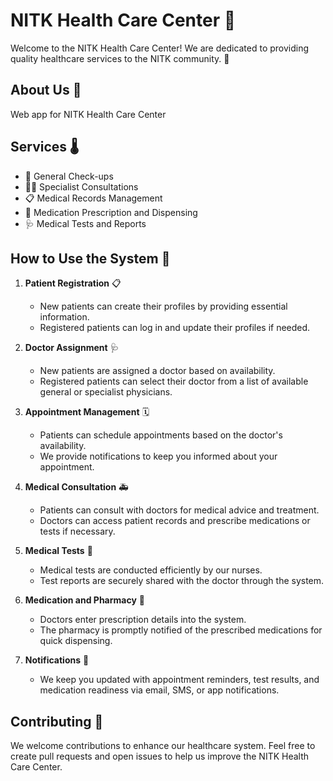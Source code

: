 # NITK Health Care Center 🏥

Welcome to the NITK Health Care Center! We are dedicated to providing quality healthcare services to the NITK community. 🌟

## About Us 🏨

Web app for NITK Health Care Center

## Services 🌡️

- 💉 General Check-ups
- 👩‍⚕️ Specialist Consultations
- 📋 Medical Records Management
- 💊 Medication Prescription and Dispensing
- 🩺 Medical Tests and Reports

## How to Use the System 📝

1. **Patient Registration** 📋
   - New patients can create their profiles by providing essential information.
   - Registered patients can log in and update their profiles if needed.

2. **Doctor Assignment** 🩺
   - New patients are assigned a doctor based on availability.
   - Registered patients can select their doctor from a list of available general or specialist physicians.

3. **Appointment Management** 🗓️
   - Patients can schedule appointments based on the doctor's availability.
   - We provide notifications to keep you informed about your appointment.

4. **Medical Consultation** 🚑
   - Patients can consult with doctors for medical advice and treatment.
   - Doctors can access patient records and prescribe medications or tests if necessary.

5. **Medical Tests** 🧪
   - Medical tests are conducted efficiently by our nurses.
   - Test reports are securely shared with the doctor through the system.

6. **Medication and Pharmacy** 💊
   - Doctors enter prescription details into the system.
   - The pharmacy is promptly notified of the prescribed medications for quick dispensing.

7. **Notifications** 🔔
   - We keep you updated with appointment reminders, test results, and medication readiness via email, SMS, or app notifications.

## Contributing 🤝

We welcome contributions to enhance our healthcare system. Feel free to create pull requests and open issues to help us improve the NITK Health Care Center.


